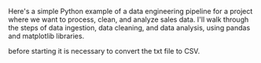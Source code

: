 Here's a simple Python example of a data engineering pipeline 
for a project where we want to process, clean, and analyze sales
data. I'll walk through the steps of data ingestion,
data cleaning, and data analysis, using pandas and matplotlib libraries.

before starting it is necessary to convert the txt file to CSV.
